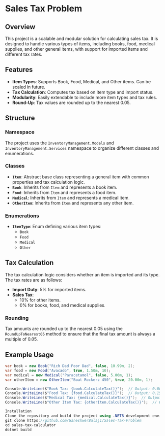 # Sales Tax Problem

## Overview

This project is a scalable and modular solution for calculating sales tax. It is designed to handle various types of items, including books, food, medical supplies, and other general items, with support for imported items and different tax rates.

## Features

- **Item Types**: Supports Book, Food, Medical, and Other items. Can be scaled in future.
- **Tax Calculation**: Computes tax based on item type and import status.
- **Modularity**: Easily extendable to include more item types and tax rules.
- **Round-Up**: Tax values are rounded up to the nearest 0.05.

## Structure

### Namespace

The project uses the `InventoryManagement.Models` and `InventoryManagement.Services` namespace to organize different classes and enumerations.

### Classes

- **`Item`**: Abstract base class representing a general item with common properties and tax calculation logic.
- **`Book`**: Inherits from `Item` and represents a book item.
- **`Food`**: Inherits from `Item` and represents a food item.
- **`Medical`**: Inherits from `Item` and represents a medical item.
- **`OtherItem`**: Inherits from `Item` and represents any other item.

### Enumerations

- **`ItemType`**: Enum defining various item types:
  - `Book`
  - `Food`
  - `Medical`
  - `Other`

## Tax Calculation

The tax calculation logic considers whether an item is imported and its type. The tax rates are as follows:

- **Import Duty**: 5% for imported items.
- **Sales Tax**:
  - 10% for other items.
  - 0% for books, food, and medical supplies.

### Rounding

Tax amounts are rounded up to the nearest 0.05 using the `RoundUpToNearest05` method to ensure that the final tax amount is always a multiple of 0.05.

## Example Usage

```csharp
var book = new Book("Rich Dad Poor Dad", false, 10.99m, 2);
var food = new Food("Avacado", true, 1.50m, 10);
var medical = new Medical("Paracetamol", false, 5.00m, 1);
var otherItem = new OtherItem("Boat Rockerz 450", true, 20.00m, 1);

Console.WriteLine($"Book Tax: {book.CalculateTax()}");  // Output: 0.00
Console.WriteLine($"Food Tax: {food.CalculateTax()}");  // Output: 0.15
Console.WriteLine($"Medical Tax: {medical.CalculateTax()}");  // Output: 0.00
Console.WriteLine($"Other Item Tax: {otherItem.CalculateTax()}");  // Output: 3.00

Installation
Clone the repository and build the project using .NET8 development environment.
git clone https://github.com/GaneshwerBalaj1/Sales-Tax-Problem
cd sales-tax-calculator
dotnet build
